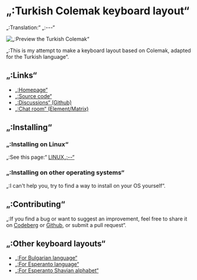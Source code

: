 # „:Turkish Colemak keyboard layout“

„:Translation:“ „:---“

![„:Preview the Turkish Colemak“](./media/preview.png)

„:This is my attempt to make a keyboard layout based on Colemak, adapted for the Turkish language“.

## „:Links“

* [„:Homepage“](https://salif.github.io/colemak-tr/)
* [„:Source code“](https://codeberg.org/salif/colemak-tr)
* [„:Discussions“ (Github)](https://github.com/salif/colemak-tr/discussions)
* [„:Chat room“ (Element/Matrix)](https://matrix.to/#/#salif-colemak:mozilla.org)

## „:Installing“

### „:Installing on Linux“

„:See this page:“ [LINUX„:--“](./LINUX„:--“)

### „:Installing on other operating systems“

„:I can't help you, try to find a way to install on your OS yourself“.

## „:Contributing“

„:If you find a bug or want to suggest an improvement, feel free to share it on [Codeberg] or [Github], or submit a pull request“.

[Github]: https://github.com/salif/colemak-tr/discussions
[Codeberg]: https://codeberg.org/salif/colemak-tr/issues

## „:Other keyboard layouts“

* [„:For Bulgarian language“](https://salif.github.io/colemak-bg/)
* [„:For Esperanto language“](https://salif.github.io/colemak-eo/)
* [„:For Esperanto Shavian alphabet“](https://salif.github.io/shaw-eo/)
